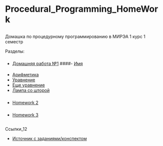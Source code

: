 # Procedural_Programming_HomeWork

##
Домашка по процедурному программированию в МИРЭА 1 курс 1 семестр

Разделы:
###
- [Домашняя работа №1](HomeWork_1)
####- [Имя](HomeWork_1/task_name)
####
- [Арифметика](HomeWork_1/task_arithmetic)
- [Уравнение](HomeWork_1/task_equation)
- [Еще уравнение](HomeWork_1/task_quadratic_equation)
- [Лампа со шторой](HomeWork_1/task_lamp_with_curtain)

  
###
 - [Homework 2](HomeWork_2)
    
    
###
 - [Homework 3](HomeWork_3)



##
Ссылки_12

 - [Источник с заданиями/конспектом](https://lizochekk.jimdofree.com/)
